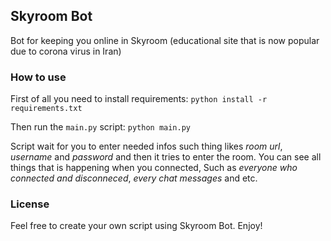 ## Skyroom Bot
Bot for keeping you online in Skyroom (educational site that is now popular due to corona virus in Iran)

### How to use
First of all you need to install requirements:
`python install -r requirements.txt`

Then run the `main.py` script:
`python main.py`

Script wait for you to enter needed infos such thing likes *room url*, *username* and *password* and then it tries to enter the room. You can see all things that is happening when you connected, Such as *everyone who connected and disconneced*, *every chat messages* and etc.

### License
Feel free to create your own script using Skyroom Bot. Enjoy!